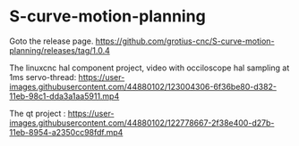 
# S-curve-motion-planning

Goto the release page.
https://github.com/grotius-cnc/S-curve-motion-planning/releases/tag/1.0.4


The linuxcnc hal component project, video with occiloscope hal sampling at 1ms servo-thread:
https://user-images.githubusercontent.com/44880102/123004306-6f36be80-d382-11eb-98c1-dda3a1aa5911.mp4


The qt project :
https://user-images.githubusercontent.com/44880102/122778667-2f38e400-d27b-11eb-8954-a2350cc98fdf.mp4



